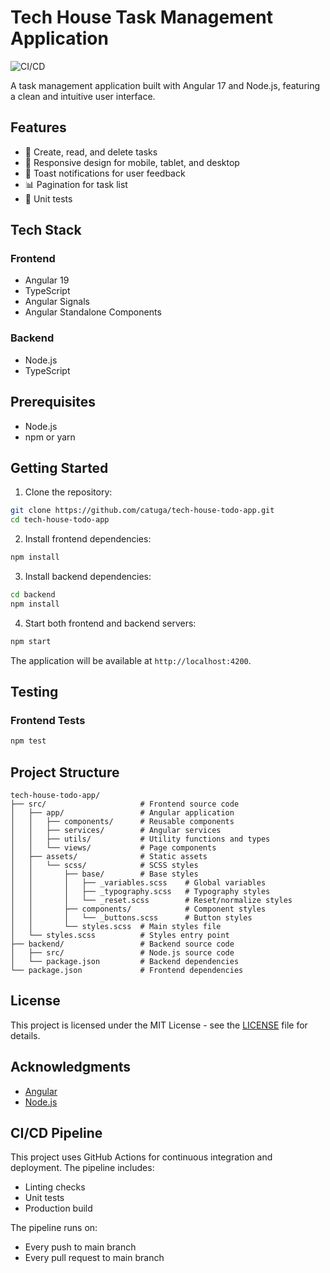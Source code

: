 # Tech House Task Management Application

![CI/CD](https://github.com/catuga/tech-house-todo-app/workflows/CI/CD/badge.svg)

A task management application built with Angular 17 and Node.js, featuring a clean and intuitive user interface.

## Features

- 📝 Create, read, and delete tasks
- 📱 Responsive design for mobile, tablet, and desktop
- 🔔 Toast notifications for user feedback
- 📊 Pagination for task list
- 🧪 Unit tests

## Tech Stack

### Frontend
- Angular 19
- TypeScript
- Angular Signals
- Angular Standalone Components

### Backend
- Node.js
- TypeScript

## Prerequisites

- Node.js
- npm or yarn

## Getting Started

1. Clone the repository:
```bash
git clone https://github.com/catuga/tech-house-todo-app.git
cd tech-house-todo-app
```

2. Install frontend dependencies:
```bash
npm install
```

3. Install backend dependencies:
```bash
cd backend
npm install
```

4. Start both frontend and backend servers:
```bash
npm start
```

The application will be available at `http://localhost:4200`.

## Testing

### Frontend Tests
```bash
npm test
```

## Project Structure

```
tech-house-todo-app/
├── src/                     # Frontend source code
│   ├── app/                 # Angular application
│   │   ├── components/      # Reusable components
│   │   ├── services/        # Angular services
│   │   ├── utils/           # Utility functions and types
│   │   └── views/           # Page components
│   ├── assets/              # Static assets
│   │   └── scss/            # SCSS styles
│   │       ├── base/        # Base styles
│   │       │   ├── _variables.scss    # Global variables
│   │       │   ├── _typography.scss   # Typography styles
│   │       │   └── _reset.scss        # Reset/normalize styles
│   │       ├── components/            # Component styles
│   │       │   └── _buttons.scss      # Button styles
│   │       └── styles.scss  # Main styles file
│   └── styles.scss          # Styles entry point
├── backend/                 # Backend source code
│   ├── src/                 # Node.js source code
│   └── package.json         # Backend dependencies
└── package.json             # Frontend dependencies
```

## License

This project is licensed under the MIT License - see the [LICENSE](LICENSE) file for details.

## Acknowledgments

- [Angular](https://angular.io/)
- [Node.js](https://nodejs.org/)

## CI/CD Pipeline

This project uses GitHub Actions for continuous integration and deployment. The pipeline includes:

- Linting checks
- Unit tests
- Production build

The pipeline runs on:
- Every push to main branch
- Every pull request to main branch